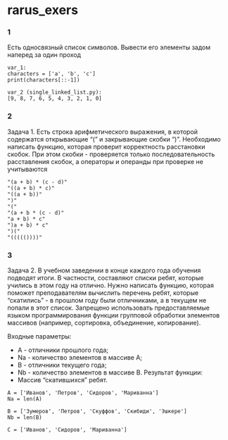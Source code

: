 # rarus_exers

### 1 ###
Есть односвязный список символов. Вывести его элементы задом наперед за один проход
```
var_1:
characters = ['a', 'b', 'c']
print(characters[::-1])

var_2 (single_linked_list.py):
[9, 8, 7, 6, 5, 4, 3, 2, 1, 0]

```

### 2 ###
Задача 1. Есть строка арифметического выражения, в которой содержатся открывающие “(” и закрывающие скобки “)”. Необходимо написать функцию, которая проверит корректность расстановки скобок. При этом скобки - проверяется только последовательность расставления скобок, а операторы и операнды при проверке не учитываются
```
"(a + b) * (c - d)"
"((a + b) * c)"
"((a + b))"
")"
"("
"(a + b * (c - d)"
"a + b) * c"
")a + b) * c"
")("
"((((())))"

```

### 3 ###
Задача 2. В учебном заведении в конце каждого года обучения подводят итоги. В частности, составляют списки ребят, которые учились в этом году на отлично.
Нужно написать функцию, которая поможет преподавателям вычислить перечень ребят, которые “скатились” - в прошлом году были отличниками, а в текущем не попали в этот список. Запрещено использовать предоставляемые языком программирования функции групповой обработки элементов массивов
(например, сортировка, объединение, копирование).

Входные параметры:
- A - отличники прошлого года;
- Nа - количество элементов в массиве A;
- B - отличники текущего года;
- Nb - количество элементов в массиве B.
Результат функции:
- Массив “скатившихся” ребят.

```
A = ['Иванов', 'Петров', 'Сидоров', 'Мариванна']
Na = len(A)

B = ['Зумеров', 'Петров', 'Скуффов', 'Скибиди', 'Эшкере']
Nb = len(B)

C = ['Иванов', 'Сидоров', 'Мариванна']

```